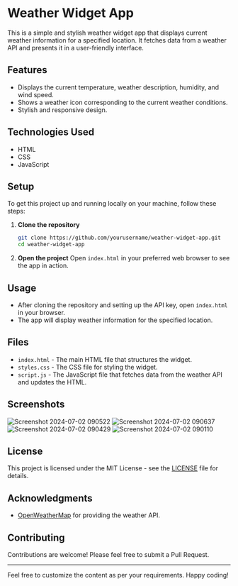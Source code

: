 # Weather Widget App

This is a simple and stylish weather widget app that displays current weather information for a specified location. It fetches data from a weather API and presents it in a user-friendly interface.

## Features

- Displays the current temperature, weather description, humidity, and wind speed.
- Shows a weather icon corresponding to the current weather conditions.
- Stylish and responsive design.

## Technologies Used

- HTML
- CSS
- JavaScript

## Setup

To get this project up and running locally on your machine, follow these steps:

1. **Clone the repository**
    ```bash
    git clone https://github.com/yourusername/weather-widget-app.git
    cd weather-widget-app
    ```

2. **Open the project**
    Open `index.html` in your preferred web browser to see the app in action.


## Usage

- After cloning the repository and setting up the API key, open `index.html` in your browser.
- The app will display weather information for the specified location.

## Files

- `index.html` - The main HTML file that structures the widget.
- `styles.css` - The CSS file for styling the widget.
- `script.js` - The JavaScript file that fetches data from the weather API and updates the HTML.

## Screenshots

![Screenshot 2024-07-02 090522](https://github.com/ab1ngeorge/Weathertrend-Widget/assets/131862797/1828f21d-b628-4f0e-8610-d1566665286b)
![Screenshot 2024-07-02 090637](https://github.com/ab1ngeorge/Weathertrend-Widget/assets/131862797/11b8b331-e425-4add-a650-f42342148fef)
![Screenshot 2024-07-02 090429](https://github.com/ab1ngeorge/Weathertrend-Widget/assets/131862797/fc6649e4-9e06-4092-a426-e4d02072b0ca)
![Screenshot 2024-07-02 090110](https://github.com/ab1ngeorge/Weathertrend-Widget/assets/131862797/28ee196c-3bb2-407c-8218-be41f63b214f)

## License

This project is licensed under the MIT License - see the [LICENSE](LICENSE) file for details.

## Acknowledgments

- [OpenWeatherMap](https://openweathermap.org/) for providing the weather API.

## Contributing

Contributions are welcome! Please feel free to submit a Pull Request.

---

Feel free to customize the content as per your requirements. Happy coding!

